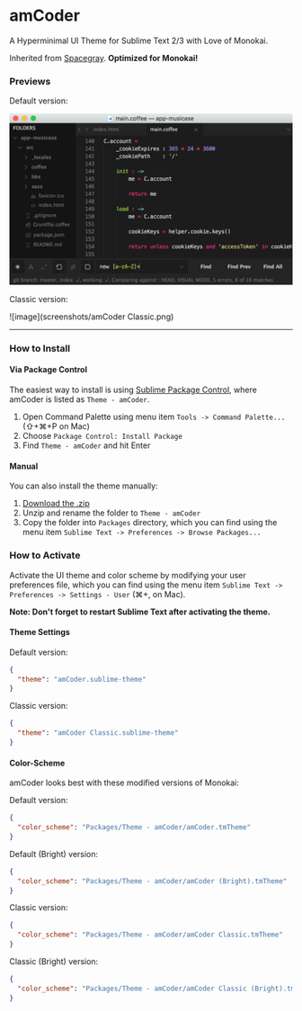 # amCoder

A Hyperminimal UI Theme for Sublime Text 2/3 with Love of Monokai.

Inherited from [Spacegray](https://github.com/kkga/spacegray).
**Optimized for Monokai!**

### Previews

Default version:

![image](screenshots/amCoder.png)

Classic version:

![image](screenshots/amCoder Classic.png)

***

### How to Install

#### Via Package Control

The easiest way to install is using [Sublime Package Control](https://sublime.wbond.net), where amCoder is listed as `Theme - amCoder`.

1. Open Command Palette using menu item `Tools -> Command Palette...` (⇧+⌘+P on Mac)
2. Choose `Package Control: Install Package`
3. Find `Theme - amCoder` and hit Enter

#### Manual

You can also install the theme manually:

1. [Download the .zip](https://github.com/auiWorks/amCoder/archive/master.zip)
2. Unzip and rename the folder to `Theme - amCoder`
3. Copy the folder into `Packages` directory, which you can find using the menu item `Sublime Text -> Preferences -> Browse Packages...`

### How to Activate

Activate the UI theme and color scheme by modifying your user preferences file, which you can find using the menu item `Sublime Text -> Preferences -> Settings - User` (⌘+, on Mac).

**Note: Don't forget to restart Sublime Text after activating the theme.**

#### Theme Settings

Default version:

```json
{
  "theme": "amCoder.sublime-theme"
}
```

Classic version:

```json
{
  "theme": "amCoder Classic.sublime-theme"
}
```

#### Color-Scheme

amCoder looks best with these modified versions of Monokai:

Default version:

```json
{
  "color_scheme": "Packages/Theme - amCoder/amCoder.tmTheme"
}
```

Default (Bright) version:

```json
{
  "color_scheme": "Packages/Theme - amCoder/amCoder (Bright).tmTheme"
}
```

Classic version:

```json
{
  "color_scheme": "Packages/Theme - amCoder/amCoder Classic.tmTheme"
}
```

Classic (Bright) version:

```json
{
  "color_scheme": "Packages/Theme - amCoder/amCoder Classic (Bright).tmTheme"
}
```
